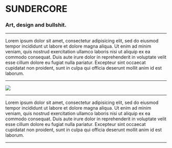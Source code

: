 
<!DOCTYPE html>
<html lang="en" dir="ltr">

<head>
  <meta charset="utf-8">
  <title>SUNDERCORE</title>
  <link rel="stylesheet" href="css/style.css">
</head>

<body>
  <h1>SUNDERCORE</h1>
  <h3>Art, design and bullshit.</h3>
<main>

  <hr />
  <div class="box1">
    <p>Lorem ipsum dolor sit amet, consectetur adipisicing elit, sed do eiusmod
      tempor incididunt ut labore et dolore magna aliqua. Ut enim ad minim veniam,
      quis nostrud exercitation ullamco laboris nisi ut aliquip ex ea commodo consequat.
      Duis aute irure dolor in reprehenderit in voluptate velit esse cillum dolore
      eu fugiat nulla pariatur. Excepteur sint occaecat cupidatat non proident,
      sunt in culpa qui officia deserunt mollit anim id est laborum.</p>
  </div>

  <hr />
  <div class="box2">
    <img src="https://lolcow.farm/pt/src/1429237050730.jpg" />
  </div>

  <hr />
  <div class="box3">
    <p>Lorem ipsum dolor sit amet, consectetur adipisicing elit, sed do eiusmod
      tempor incididunt ut labore et dolore magna aliqua. Ut enim ad minim veniam,
      quis nostrud exercitation ullamco laboris nisi ut aliquip ex ea commodo consequat.
      Duis aute irure dolor in reprehenderit in voluptate velit esse cillum dolore
      eu fugiat nulla pariatur. Excepteur sint occaecat cupidatat non proident,
      sunt in culpa qui officia deserunt mollit anim id est laborum.</p>
  </div>
    <hr />
</main>

</body>



</html>

